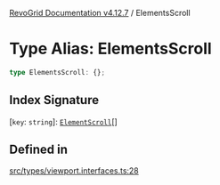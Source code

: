 [RevoGrid Documentation v4.12.7](README.md) / ElementsScroll

# Type Alias: ElementsScroll

```ts
type ElementsScroll: {};
```

## Index Signature

 \[`key`: `string`\]: [`ElementScroll`](Interface.ElementScroll.md)[]

## Defined in

[src/types/viewport.interfaces.ts:28](https://github.com/revolist/revogrid/blob/435ff99a088c5c293d22eb08cc3e448f60f4eb56/src/types/viewport.interfaces.ts#L28)

